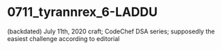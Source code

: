 # 0711_tyrannrex_6-LADDU
(backdated) July 11th, 2020 craft; CodeChef DSA series; supposedly the easiest challenge according to editorial
